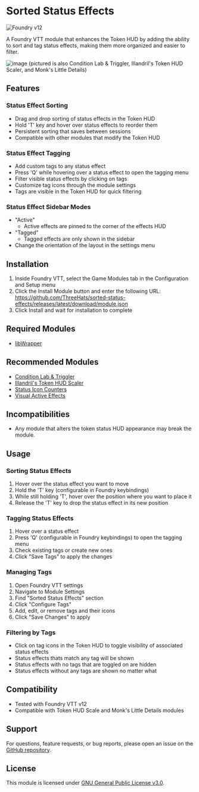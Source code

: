 # Sorted Status Effects

![Foundry v12](https://img.shields.io/badge/foundry-v12-green)

A Foundry VTT module that enhances the Token HUD by adding the ability to sort and tag status effects, making them more organized and easier to filter.

![image](https://github.com/user-attachments/assets/65e39fb1-16ec-4b3d-80c6-c971727b5b8c)
(pictured is also Condition Lab & Triggler, Illandril's Token HUD Scaler, and Monk's Little Details)


## Features

### Status Effect Sorting
- Drag and drop sorting of status effects in the Token HUD
- Hold 'T' key and hover over status effects to reorder them
- Persistent sorting that saves between sessions
- Compatible with other modules that modify the Token HUD

### Status Effect Tagging
- Add custom tags to any status effect
- Press 'Q' while hovering over a status effect to open the tagging menu
- Filter visible status effects by clicking on tags
- Customize tag icons through the module settings
- Tags are visible in the Token HUD for quick filtering

### Status Effect Sidebar Modes
- "Active"
  - Active effects are pinned to the corner of the effects HUD
- "Tagged"
  - Tagged effects are only shown in the sidebar
- Change the orientation of the layout in the settings menu

## Installation

1. Inside Foundry VTT, select the Game Modules tab in the Configuration and Setup menu
2. Click the Install Module button and enter the following URL: https://github.com/ThreeHats/sorted-status-effects/releases/latest/download/module.json
3. Click Install and wait for installation to complete

## Required Modules
- [libWrapper](https://foundryvtt.com/packages/lib-wrapper)

## Recommended Modules
- [Condition Lab & Triggler](https://foundryvtt.com/packages/condition-lab-triggler)
- [Illandril's Token HUD Scaler](https://foundryvtt.com/packages/illandril-token-hud-scale)
- [Status Icon Counters](https://foundryvtt.com/packages/statuscounter)
- [Visual Active Effects](https://foundryvtt.com/packages/visual-active-effects)

## Incompatibilities
- Any module that alters the token status HUD appearance may break the module.

## Usage

### Sorting Status Effects
1. Hover over the status effect you want to move
2. Hold the 'T' key (configurable in Foundry keybindings)
3. While still holding 'T', hover over the position where you want to place it
4. Release the 'T' key to drop the status effect in its new position

### Tagging Status Effects
1. Hover over a status effect
2. Press 'Q' (configurable in Foundry keybindings) to open the tagging menu
3. Check existing tags or create new ones
4. Click "Save Tags" to apply the changes

### Managing Tags
1. Open Foundry VTT settings
2. Navigate to Module Settings
3. Find "Sorted Status Effects" section
4. Click "Configure Tags"
5. Add, edit, or remove tags and their icons
6. Click "Save Changes" to apply

### Filtering by Tags
- Click on tag icons in the Token HUD to toggle visibility of associated status effects
- Status effects thats match any tag will be shown
- Status effects with no tags that are toggled on are hidden
- Status effects without any tags are shown no matter what

## Compatibility
- Tested with Foundry VTT v12
- Compatible with Token HUD Scale and Monk's Little Details modules

## Support

For questions, feature requests, or bug reports, please open an issue on the [GitHub repository](https://github.com/ThreeHats/sorted-status-effects).

## License

This module is licensed under [GNU General Public License v3.0](https://github.com/ThreeHats/sorted-status-effects/blob/main/LICENSE).
